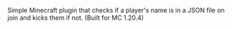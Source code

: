  Simple Minecraft plugin that checks if a player's name is in a JSON file on join and kicks them if not. (Built for MC 1.20.4) 
